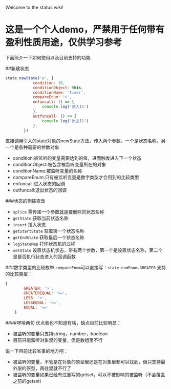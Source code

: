 Welcome to the status wiki!

# 这是一个个人demo，严禁用于任何带有盈利性质用途，仅供学习参考

下面简介一下如何使用以及目前支持的功能

##新建状态
```javascript
state.newState('a', {
            condition: 10,
            conditionObject: this,
            conditionName: 'timer',
            compareEnum: '>',
            enfuncall: () => {
                console.log('进入11')
            },
            outfuncall: () => {
                console.log('出去11')
            },
        })
```
直接调用引入的state对象的newState方法，传入两个参数，一个是状态名称，另一个是各种需要的参数对象
* condition:被监听的变量需要达到的值，进而触发进入下一个状态
* conditionObject:被包含被监听变量所在的对象
* conditionName:被监听变量的名称
* compareEnum:只有被监听变量是数字类型才会用到的比较类型
* enfuncall:进入状态的回调
* outfuncall:退出状态的回调

###状态的删插查改
* `splice` 需传递一个参数就是要删除的状态名称
* `getState` 获取当前状态名称
* `insert` 插入状态
* `getStartState` 获取第一个状态名称
* `getEndState` 获取最后一个状态名称
* `logStateMap` 打印状态机的过程
* `setState` 设置状态机状态，带有两个参数，第一个是设置状态名称，第二个是是否执行状态进入的回调函数

###数字类型的比较枚举
`compareEnum`可以直接写：`state.numEnum.GREATER`
支持的比较类型：
```javascript
{
        GREATER: '>',
        GREATEREQUAL: '>=',
        LESS: '<',
        LESSEQUAL: '<=',
        EQUAL: '=='
    }
```

####啰嗦两句
优点我也不知道有啥，缺点目前比较明显：
* 被监听的变量只支持string，number，boolean
* 目前只能监听对象里的变量，但是数组里不行
  
说一下目前比较省事的地方吧：
* 被监听的变量，不管是在对象的原型里还是在对象里都可以找到，但只支持最外层的原型，再往里就不行了
* 被监听的变量如果已经有过重写的getset，可以不被影响的被监听（不会覆盖之前的getset）